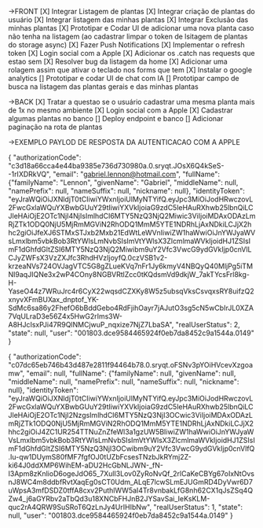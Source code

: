 
->FRONT
[X] Integrar Listagem de plantas
[X] Integrar criação de plantas do usuário
[X] Integrar listagem das minhas plantas
[X] Integrar Exclusão das minhas plantas
[X] Prototipar e Codar UI de adicionar uma nova planta caso não tenha na listagem (ao cadastrar limpar o token de lsitagem de plantas do storage async)
[X] Fazer Push Notifications
[X] Implementar o refresh token
[X] Login social com a Apple
[X] Adicionar os .catch nas requests que estao sem
[X] Resolver bug da listagem da home
[X] Adicionar uma rolagem assim que ativar o teclado nos forms que tem
[X] Instalar o google analytics 
[] Prototipar e codar UI de chat com IA
[] Prototipar campo de busca na listagem das plantas gerais e das minhas plantas

->BACK
[X] Tratar a questao se o usuário cadastrar uma mesma planta mais de 1x no mesmo ambiente
[X] Login social com a Apple
[X] Cadastrar algumas plantas no banco
[] Deploy endpoint e banco
[] Adicionar paginação na rota de plantas


->EXEMPLO PAYLOD DE RESPOSTA DA AUTENTICACAO COM A APPLE

{
  "authorizationCode": "c3d18a66cca4e44ba9385e736d730980a.0.sryqt.JOsX6Q4kSeS--1rIXDRkVQ", 
  "email": "gabriel.lennon@hotmail.com", 
  "fullName": {"familyName": "Lennon", "givenName": "Gabriel", "middleName": null, "namePrefix": null, "nameSuffix": null, "nickname": null}, 
  "identityToken": "eyJraWQiOiJXNldjT0tCIiwiYWxnIjoiUlMyNTYifQ.eyJpc3MiOiJodHRwczovL2FwcGxlaWQuYXBwbGUuY29tIiwiYXVkIjoiaG9zdC5leHAuRXhwb25lbnQiLCJleHAiOjE2OTc1NjI4NjIsImlhdCI6MTY5NzQ3NjQ2Miwic3ViIjoiMDAxODAzLmRjZTk1ODQ0NjU5MjRmMGViN2RhODQ1MmM5YTE1NDRhLjAxNDkiLCJjX2hhc2giOiJfeXJ6STMxSTJxb2Mxb21EdWtLeWVnIiwiZW1haWwiOiJnYWJyaWVsLmxlbm5vbkBob3RtYWlsLmNvbSIsImVtYWlsX3ZlcmlmaWVkIjoidHJ1ZSIsImF1dGhfdGltZSI6MTY5NzQ3NjQ2Miwibm9uY2Vfc3VwcG9ydGVkIjp0cnVlLCJyZWFsX3VzZXJfc3RhdHVzIjoyfQ.0czVSB1v2-krzeaNVs724OVJagVTC5G8gZLueKVq7nFr1Jy6kmyV4NBQyQ40MljPg5iTMNI9aqJIQNe3x2wP4COny8NGBVRtlZcc0tKQdsmVd9dkjW_7akTYcsFrl8kg-H-YaseO44z7WRuJrc4r6CyX22wqsdCZXKy8W5z5ubsqVksCsvqxsRY8uifzQ2xnyvXFmBUXax_dnptof_YK-SdMc6sa86y2FhefO6bBddGebo4RdFjihOayr7jAJutO3sg5cN5wCbIrJL0XZA7VqULraD3e56Z4x5HwG2rIms3W-A8HJcIsxPJi47R9QlNMCjwuP_nqxize7NjZ7LbaSA", 
  "realUserStatus": 2, 
  "state": null, 
  "user": "001803.dce9584465924f0eb7da8452c9a1544a.0149"
}

{
  "authorizationCode": "c07dc65eb746b43d487e2811f94464b78.0.sryqt.oFSNv3pYOiHVcevXzgoamw", 
  "email": null, "fullName": {"familyName": null, "givenName": null, "middleName": null, "namePrefix": null, "nameSuffix": null, "nickname": null}, 
  "identityToken": "eyJraWQiOiJXNldjT0tCIiwiYWxnIjoiUlMyNTYifQ.eyJpc3MiOiJodHRwczovL2FwcGxlaWQuYXBwbGUuY29tIiwiYXVkIjoiaG9zdC5leHAuRXhwb25lbnQiLCJleHAiOjE2OTc1NjI2NzgsImlhdCI6MTY5NzQ3NjI3OCwic3ViIjoiMDAxODAzLmRjZTk1ODQ0NjU5MjRmMGViN2RhODQ1MmM5YTE1NDRhLjAxNDkiLCJjX2hhc2giOiJ4ZC1UR254TTNuZnZfeWl3a1gzUW5BIiwiZW1haWwiOiJnYWJyaWVsLmxlbm5vbkBob3RtYWlsLmNvbSIsImVtYWlsX3ZlcmlmaWVkIjoidHJ1ZSIsImF1dGhfdGltZSI6MTY5NzQ3NjI3OCwibm9uY2Vfc3VwcG9ydGVkIjp0cnVlfQ.Iu-qw1DUymS80fMF7fgfOJ0tUZbFcsesTNzbJkRYmj2Z-ki64J0ddXMP6WihEM-aDU2HcGbNLJWN-_fN-I3Apm8zKnlioD6ogeJdO65_7XulI3Lov0ZyRoNvQf_2rlCaKeCBYg67oIxNtOvsnJ8WC4m8ddbfRvtXaqEg0sCT0Udm_ALqE7lcwSLmEJUGmRD4DyVwr6D7uWpsA3mfDSDZ0tffA8cxv2PuthlWW5aI4Tr8vnbakLfG8nh62CX1qJsZSq4QZw4_j6aGYRbv2aTbQd3u18XNCbFHJnB2JYSavSai_IeKsKLM-quc2rA4QRW9SuSRoT6QzLnJy4UrIHIbNw", 
  "realUserStatus": 1, 
  "state": null,
   "user": "001803.dce9584465924f0eb7da8452c9a1544a.0149"
  }